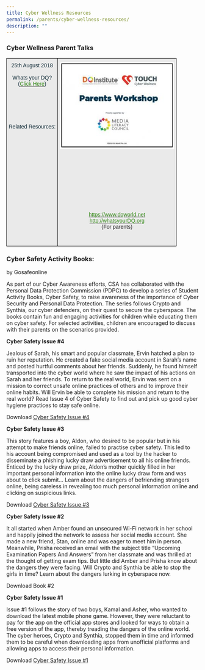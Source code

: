 ```yaml
---
title: Cyber Wellness Resources
permalink: /parents/cyber-wellness-resources/
description: ""
---
```

### Cyber Wellness Parent Talks

<style type="text/css">
.tg  {border-collapse:collapse;border-spacing:0;}
.tg td{border-color:black;border-style:solid;border-width:1px;font-family:Arial, sans-serif;font-size:14px;
  overflow:hidden;padding:10px 5px;word-break:normal;}
.tg th{border-color:black;border-style:solid;border-width:1px;font-family:Arial, sans-serif;font-size:14px;
  font-weight:normal;overflow:hidden;padding:10px 5px;word-break:normal;}
.tg .tg-ii8k{background-color:#EAEAEA;color:#222;text-align:center;vertical-align:top}
.tg .tg-cxqu{background-color:#EAEAEA;color:#0C2733;text-align:center;vertical-align:top}
</style>
<table class="tg">
<thead>
  <tr>
    <td class="tg-cxqu"><span style="font-weight:400;color:#0C2733">25th August 2018</span><br><br><span style="font-weight:400;color:#0C2733">Whats your DQ?</span><br><span style="font-weight:400;color:#0C2733">(</span><a href="/files/2018-DQ-Parents-Workshop_West-Grove-Pri.pdf"><span style="font-weight:500;color:#348A17">Click Here</span></a><span style="font-weight:400;color:#0C2733">)</span><br><br><br><br><br><br><br><span style="font-weight:400;color:#0C2733">Related Resources:</span><br></td>
    <td class="tg-ii8k"><img src="/images/Cyber%20Wellness%20Parent%20Talks.jpg" alt="Cyber Wellness Parent Talks.jpg"><br><br><br><br><br><br><br><br><br><br><br><a href="https://www.dqworld.net/"><span style="font-weight:500;color:#348A17">https://www.dqworld.net</span></a><br><a href="http://whatsyourdq.org/"><span style="font-weight:500;color:#348A17">http://whatsyourDQ.org</span></a><br><span style="color:#222;background-color:#EAEAEA">(For parents)</span><br><br><br></td>
  </tr>
</thead>
</table>

### Cyber Safety Activity Books:

by Gosafeonline 


As part of our Cyber Awareness efforts, CSA has collaborated with the Personal Data Protection Commission (PDPC) to develop a series of Student Activity Books, Cyber Safety, to raise awareness of the importance of Cyber Security and Personal Data Protection. The series follows Crypto and Synthia, our cyber defenders, on their quest to secure the cyberspace. The books contain fun and engaging activities for children while educating them on cyber safety. For selected activities, children are encouraged to discuss with their parents on the scenarios provided.

  

**Cyber Safety Issue #4**

  

Jealous of Sarah, his smart and popular classmate, Ervin hatched a plan to ruin her reputation. He created a fake social media account in Sarah’s name and posted hurtful comments about her friends. Suddenly, he found himself transported into the cyber world where he saw the impact of his actions on Sarah and her friends. To return to the real world, Ervin was sent on a mission to correct unsafe online practices of others and to improve their online habits. Will Ervin be able to complete his mission and return to the real world? Read Issue 4 of Cyber Safety to find out and pick up good cyber hygiene practices to stay safe online.

Download [Cyber Safety Issue #4](/files/Cyber_Security_Activity_Book_4.pdf)

**Cyber Safety Issue #3**

  

This story features a boy, Aldon, who desired to be popular but in his attempt to make friends online, failed to practise cyber safety. This led to his account being compromised and used as a tool by the hacker to disseminate a phishing lucky draw advertisement to all his online friends. Enticed by the lucky draw prize, Aldon’s mother quickly filled in her important personal information into the online lucky draw form and was about to click submit… Learn about the dangers of befriending strangers online, being careless in revealing too much personal information online and clicking on suspicious links.

Download [Cyber Safety Issue #3](/files/Cyber_Security_Activity_Book_3.pdf)

**Cyber Safety Issue #2**

  

It all started when Amber found an unsecured Wi-Fi network in her school and happily joined the network to assess her social media account. She made a new friend, Stan, online and was eager to meet him in person. Meanwhile, Prisha received an email with the subject title “Upcoming Examination Papers And Answers” from her classmate and was thrilled at the thought of getting exam tips. But little did Amber and Prisha know about the dangers they were facing. Will Crypto and Synthia be able to stop the girls in time? Learn about the dangers lurking in cyberspace now.

  

Download Book #2


**Cyber Safety Issue #1**

  

Issue #1 follows the story of two boys, Kamal and Asher, who wanted to download the latest mobile phone game. However, they were reluctant to pay for the app on the official app stores and looked for ways to obtain a free version of the app, thereby treading the dangers of the online world. The cyber heroes, Crypto and Synthia, stopped them in time and informed them to be careful when downloading apps from unofficial platforms and allowing apps to access their personal information.

  

Download [Cyber Safety Issue #1](/files/Cyber_Security_Activity_Book.pdf)